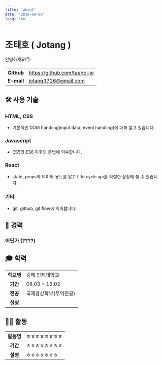 ```yaml
---
title: 'about'
date: '2019-09-09'
lang: 'ko'
---
```


<div class="about">

# 조태호 ( Jotang )

안녕하세요!🖐

|            |                             |
| :--------: | --------------------------- |
| **Github** | https://github.com/taeho-jo |
| **E-mail** | jotang3726@gmail.com        |

## 🛠 사용 기술

### HTML, CSS

- 기본적인 DOM handling(input data, event handling)에 대해 알고 있습니다.

### Javascript

- ES5와 ES6 이후의 문법에 익숙합니다.

### React

- state, props의 의미와 용도를 알고 Life cycle api를 적절한 상황에 쓸 수 있습니다.

### 기타

- git, github, git flow에 익숙합니다.

## 🏢 경력

### 어딘가 (????)

## 🎓 학력

|            |                        |
| :--------: | ---------------------- |
| **학교명** | 김해 인제대학교        |
|  **기간**  | 08.03 ~ 15.02          |
|  **전공**  | 국제경상학부(무역전공) |
|  **설명**  |                        |

## 🏃‍♂️ 활동

|            |                  |
| :--------: | ---------------- |
| **활동명** | ㅎㅎㅎㅎㅎㅎㅎㅎ |
|  **기간**  | ㅎㅎㅎㅎㅎㅎㅎㅎ |
|  **설명**  | ㅎㅎㅎㅎㅎㅎㅎ   |

</div>
